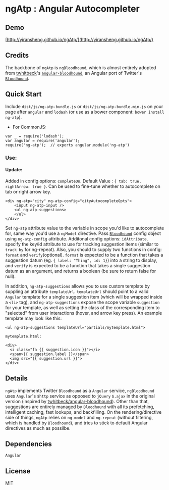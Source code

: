 # ngAtp : Angular Autocompleter

## Demo
[http://yiransheng.github.io/ngAtp/](http://yiransheng.github.io/ngAtp/)

## Credits

The backbone of `ngAtp` is `ngBloodhound`, which is almost entirely adopted from [twhitbeck](https://www.github.com/twhitbeck)'s [`angular-bloodhound`](https://www.github.com/twhitbeck/angular-bloodhound), an Angular port of Twitter's [`Bloodhound`](https://github.com/twitter/typeahead.js/blob/master/doc/bloodhound.md). 

## Quick Start

Include `dist/js/ng-atp-bundle.js` or `dist/js/ng-atp-bundle.min.js` on your page after `angular` and `lodash` (or use as a bower component: `bower install ng-atp`). 

* For CommonJS:
```
var _ = require('lodash');
var angular = require('angular');
require('ng-atp');  // exports angular.module('ng-atp')
```
### Use:

#### Update:

Added in config options: `completeOn`. Default Value : `{ tab: true, rightArrow: true }`. Can be used to fine-tune whether to autocomplete on tab or right arrow key.

```
<div ng-atp="city" ng-atp-config="cityAutocompleteOpts">
    <input ng-atp-input />
    <ul ng-atp-suggestions>
    </ul>
</div>
```
Set `ng-atp` attribute value to the variable in scope you'd like to autocomplete for, same way you'd use a `ngModel` directive. Pass [`Bloodhound`](https://github.com/twitter/typeahead.js/blob/master/doc/bloodhound.md) config object using `ng-atp-config` attribute. Additonal config options: `idAttribute`, specify the key/id attribute to use for tracking suggestion items (similar to `track by` for ng-repeat). Also, you should to supply two functions in config: `format` and `verify`(optional). `format` is expected to be a function that takes a suggestion datum (eg. `{ label: "Thing", id: 1}`) into a string to display, and `verify` is expected to be a function that takes a single suggestion datum as an argument, and returns a boolean (be sure to return false for null). 


In addition, `ng-atp-suggestions` allows you to use custom template by suppling an attribute `templateUrl`. `templateUrl` should point to a valid `Angular` template for a single suggestion item (which will be wrapped inside a `<li>` tag), and `ng-atp-suggestions` expose the scope variable `suggestion` for your template, as well as setting the class of the corresponding item to "selected" from user interactions (hover, and arrow key press). An example template may look like this:

```
<ul ng-atp-suggestions templateUrl="partials/mytemplate.html">
```


```
mytemplate.html:

<div>
  <i class="fa {{ suggestion.icon }}"></i>
  <span>{{ suggestion.label }}</span>
  <img src="{{ suggestion.url }}">
</div>
```

## Details

`ngAtp` implements Twitter `Bloodhound` as a `Angular` service, `ngBloodhound` uses `Angular`'s `$http` service as opposed to `jQuery` `$.ajax` in the original version (inspired by [twhitbeck/angular-bloodhound](https://www.github.com/twhitbeck/angular-bloodhound)). Other than that, suggestions are entirely managed by `Bloodhound` with all its prefetching, intelligent caching, fast lookups, and backfilling. On the rendering/directive side of things, `ngAtp` relies on `ng-model` and `ng-repeat` (without filtering, which is handled by `Bloodhound`), and tries to stick to default Angular directives as
much as possilbe. 

## Dependencies

`Angular`

## License 
MIT

